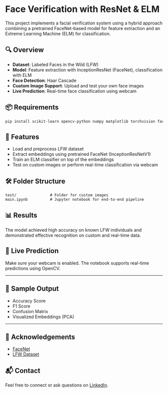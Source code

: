 # Face Verification with ResNet & ELM

This project implements a facial verification system using a hybrid approach combining a pretrained FaceNet-based model for feature extraction and an Extreme Learning Machine (ELM) for classification.

## 🔍 Overview

- **Dataset**: Labeled Faces in the Wild (LFW)
- **Model**: Feature extraction with InceptionResNet (FaceNet), classification with ELM
- **Face Detection**: Haar Cascade
- **Custom Image Support**: Upload and test your own face images
- **Live Prediction**: Real-time face classification using webcam

## 📦 Requirements

```bash
pip install scikit-learn opencv-python numpy matplotlib torchvision facenet-pytorch
```

## 🚀 Features

- Load and preprocess LFW dataset
- Extract embeddings using pretrained FaceNet (InceptionResNetV1)
- Train an ELM classifier on top of the embeddings
- Test on custom images or perform real-time classification via webcam

## 🛠️ Folder Structure

```
test/               # Folder for custom images
main.ipynb          # Jupyter notebook for end-to-end pipeline
```

## 📊 Results

The model achieved high accuracy on known LFW individuals and demonstrated effective recognition on custom and real-time data.

## 📸 Live Prediction

Make sure your webcam is enabled. The notebook supports real-time predictions using OpenCV.

---

## 📁 Sample Output

- Accuracy Score
- F1 Score
- Confusion Matrix
- Visualized Embeddings (PCA)

---

## 🙌 Acknowledgements

- [FaceNet](https://github.com/timesler/facenet-pytorch)
- [LFW Dataset](http://vis-www.cs.umass.edu/lfw/)

## 📬 Contact

Feel free to connect or ask questions on [LinkedIn](https://www.linkedin.com).
